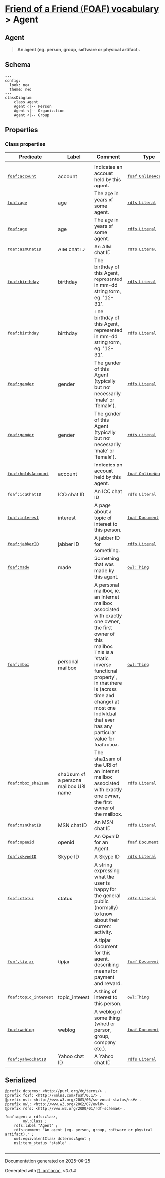 # [Friend of a Friend (FOAF) vocabulary](../homepage.md) > Agent
<a name="Agent"></a>
## Agent

> **An agent (eg. person, group, software or physical artifact).**


## Schema

```mermaid
---
config:
  look: neo
  theme: neo
---
classDiagram
    class Agent
    Agent <|-- Person
    Agent <|-- Organization
    Agent <|-- Group
```

## Properties

### Class properties
| Predicate | Label | Comment | Type |
| -------------------------------- | -------------------------------- | ------------------------------------ | ---- |
| |
|<kbd>[foaf:account](../property/account.md)</kbd> | account | Indicates an account held by this agent. |<kbd>[foaf:OnlineAccount](../class/OnlineAccount.md)</kbd> | |
|<kbd>[foaf:age](../property/age.md)</kbd> | age | The age in years of some agent. |<kbd>[rdfs:Literal](../<http://www.w3.org/2000/01/rdf-schema#Literal>)</kbd> | |
|<kbd>[foaf:age](../property/age.md)</kbd> | age | The age in years of some agent. |<kbd>[rdfs:Literal](../<http://www.w3.org/2000/01/rdf-schema#Literal>)</kbd> | |
|<kbd>[foaf:aimChatID](../property/aimChatID.md)</kbd> | AIM chat ID | An AIM chat ID |<kbd>[rdfs:Literal](../<http://www.w3.org/2000/01/rdf-schema#Literal>)</kbd> | |
|<kbd>[foaf:birthday](../property/birthday.md)</kbd> | birthday | The birthday of this Agent, represented in mm-dd string form, eg. '12-31'. |<kbd>[rdfs:Literal](../<http://www.w3.org/2000/01/rdf-schema#Literal>)</kbd> | |
|<kbd>[foaf:birthday](../property/birthday.md)</kbd> | birthday | The birthday of this Agent, represented in mm-dd string form, eg. '12-31'. |<kbd>[rdfs:Literal](../<http://www.w3.org/2000/01/rdf-schema#Literal>)</kbd> | |
|<kbd>[foaf:gender](../property/gender.md)</kbd> | gender | The gender of this Agent (typically but not necessarily 'male' or 'female'). |<kbd>[rdfs:Literal](../<http://www.w3.org/2000/01/rdf-schema#Literal>)</kbd> | |
|<kbd>[foaf:gender](../property/gender.md)</kbd> | gender | The gender of this Agent (typically but not necessarily 'male' or 'female'). |<kbd>[rdfs:Literal](../<http://www.w3.org/2000/01/rdf-schema#Literal>)</kbd> | |
|<kbd>[foaf:holdsAccount](../property/holdsAccount.md)</kbd> | account | Indicates an account held by this agent. |<kbd>[foaf:OnlineAccount](../class/OnlineAccount.md)</kbd> | |
|<kbd>[foaf:icqChatID](../property/icqChatID.md)</kbd> | ICQ chat ID | An ICQ chat ID |<kbd>[rdfs:Literal](../<http://www.w3.org/2000/01/rdf-schema#Literal>)</kbd> | |
|<kbd>[foaf:interest](../property/interest.md)</kbd> | interest | A page about a topic of interest to this person. |<kbd>[foaf:Document](../class/Document.md)</kbd> | |
|<kbd>[foaf:jabberID](../property/jabberID.md)</kbd> | jabber ID | A jabber ID for something. |<kbd>[rdfs:Literal](../<http://www.w3.org/2000/01/rdf-schema#Literal>)</kbd> | |
|<kbd>[foaf:made](../property/made.md)</kbd> | made | Something that was made by this agent. |<kbd>[owl:Thing](../<http://www.w3.org/2002/07/owl#Thing>)</kbd> | |
|<kbd>[foaf:mbox](../property/mbox.md)</kbd> | personal mailbox | A  personal mailbox, ie. an Internet mailbox associated with exactly one owner, the first owner of this mailbox. This is a 'static inverse functional property', in that  there is (across time and change) at most one individual that ever has any particular value for foaf:mbox. |<kbd>[owl:Thing](../<http://www.w3.org/2002/07/owl#Thing>)</kbd> | |
|<kbd>[foaf:mbox_sha1sum](../property/mbox_sha1sum.md)</kbd> | sha1sum of a personal mailbox URI name | The sha1sum of the URI of an Internet mailbox associated with exactly one owner, the  first owner of the mailbox. |<kbd>[rdfs:Literal](../<http://www.w3.org/2000/01/rdf-schema#Literal>)</kbd> | |
|<kbd>[foaf:msnChatID](../property/msnChatID.md)</kbd> | MSN chat ID | An MSN chat ID |<kbd>[rdfs:Literal](../<http://www.w3.org/2000/01/rdf-schema#Literal>)</kbd> | |
|<kbd>[foaf:openid](../property/openid.md)</kbd> | openid | An OpenID for an Agent. |<kbd>[foaf:Document](../class/Document.md)</kbd> | |
|<kbd>[foaf:skypeID](../property/skypeID.md)</kbd> | Skype ID | A Skype ID |<kbd>[rdfs:Literal](../<http://www.w3.org/2000/01/rdf-schema#Literal>)</kbd> | |
|<kbd>[foaf:status](../property/status.md)</kbd> | status | A string expressing what the user is happy for the general public (normally) to know about their current activity. |<kbd>[rdfs:Literal](../<http://www.w3.org/2000/01/rdf-schema#Literal>)</kbd> | |
|<kbd>[foaf:tipjar](../property/tipjar.md)</kbd> | tipjar | A tipjar document for this agent, describing means for payment and reward. |<kbd>[foaf:Document](../class/Document.md)</kbd> | |
|<kbd>[foaf:topic_interest](../property/topic_interest.md)</kbd> | topic_interest | A thing of interest to this person. |<kbd>[owl:Thing](../<http://www.w3.org/2002/07/owl#Thing>)</kbd> | |
|<kbd>[foaf:weblog](../property/weblog.md)</kbd> | weblog | A weblog of some thing (whether person, group, company etc.). |<kbd>[foaf:Document](../class/Document.md)</kbd> | |
|<kbd>[foaf:yahooChatID](../property/yahooChatID.md)</kbd> | Yahoo chat ID | A Yahoo chat ID |<kbd>[rdfs:Literal](../<http://www.w3.org/2000/01/rdf-schema#Literal>)</kbd> |



## Serialized

```ttl
@prefix dcterms: <http://purl.org/dc/terms/> .
@prefix foaf: <http://xmlns.com/foaf/0.1/> .
@prefix ns1: <http://www.w3.org/2003/06/sw-vocab-status/ns#> .
@prefix owl: <http://www.w3.org/2002/07/owl#> .
@prefix rdfs: <http://www.w3.org/2000/01/rdf-schema#> .

foaf:Agent a rdfs:Class,
        owl:Class ;
    rdfs:label "Agent" ;
    rdfs:comment "An agent (eg. person, group, software or physical artifact)." ;
    owl:equivalentClass dcterms:Agent ;
    ns1:term_status "stable" .


```

---

Documentation generated on 2025-06-25

Generated with <kbd>[📑 ontodoc](https://github.com/StephaneBranly/ontodoc)</kbd>, *v0.0.4*